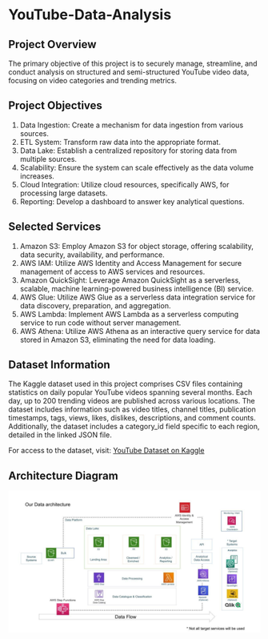 # YouTube-Data-Analysis

## Project Overview

The primary objective of this project is to securely manage, streamline, and conduct analysis on structured and semi-structured YouTube video data, focusing on video categories and trending metrics.

## Project Objectives
1. Data Ingestion: Create a mechanism for data ingestion from various sources.
2. ETL System: Transform raw data into the appropriate format.
3. Data Lake: Establish a centralized repository for storing data from multiple sources.
4. Scalability: Ensure the system can scale effectively as the data volume increases.
5. Cloud Integration: Utilize cloud resources, specifically AWS, for processing large datasets.
6. Reporting: Develop a dashboard to answer key analytical questions.

## Selected Services
1. Amazon S3: Employ Amazon S3 for object storage, offering scalability, data security, availability, and performance.
2. AWS IAM: Utilize AWS Identity and Access Management for secure management of access to AWS services and resources.
3. Amazon QuickSight: Leverage Amazon QuickSight as a serverless, scalable, machine learning-powered business intelligence (BI) service.
4. AWS Glue: Utilize AWS Glue as a serverless data integration service for data discovery, preparation, and aggregation.
5. AWS Lambda: Implement AWS Lambda as a serverless computing service to run code without server management.
6. AWS Athena: Utilize AWS Athena as an interactive query service for data stored in Amazon S3, eliminating the need for data loading.

## Dataset Information
The Kaggle dataset used in this project comprises CSV files containing statistics on daily popular YouTube videos spanning several months. Each day, up to 200 trending videos are published across various locations. The dataset includes information such as video titles, channel titles, publication timestamps, tags, views, likes, dislikes, descriptions, and comment counts. Additionally, the dataset includes a category_id field specific to each region, detailed in the linked JSON file.

For access to the dataset, visit: [YouTube Dataset on Kaggle](https://www.kaggle.com/datasets/datasnaek/youtube-new)

## Architecture Diagram
<img src="architecture.jpeg">
